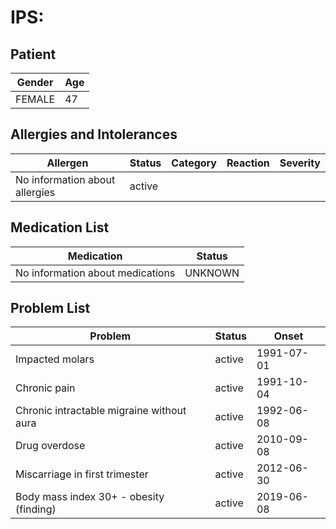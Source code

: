 # IPS:

## Patient

|Gender|Age|
|---|---|
|FEMALE|47|

## Allergies and Intolerances

|Allergen|Status|Category|Reaction|Severity|
|---|---|---|---|---|
|No information about allergies|active||||

## Medication List

|Medication|Status|
|---|---|
|No information about medications|UNKNOWN|

## Problem List

|Problem|Status|Onset|
|---|---|---|
|Impacted molars|active|1991-07-01|
|Chronic pain|active|1991-10-04|
|Chronic intractable migraine without aura|active|1992-06-08|
|Drug overdose|active|2010-09-08|
|Miscarriage in first trimester|active|2012-06-30|
|Body mass index 30+ - obesity (finding)|active|2019-06-08|
